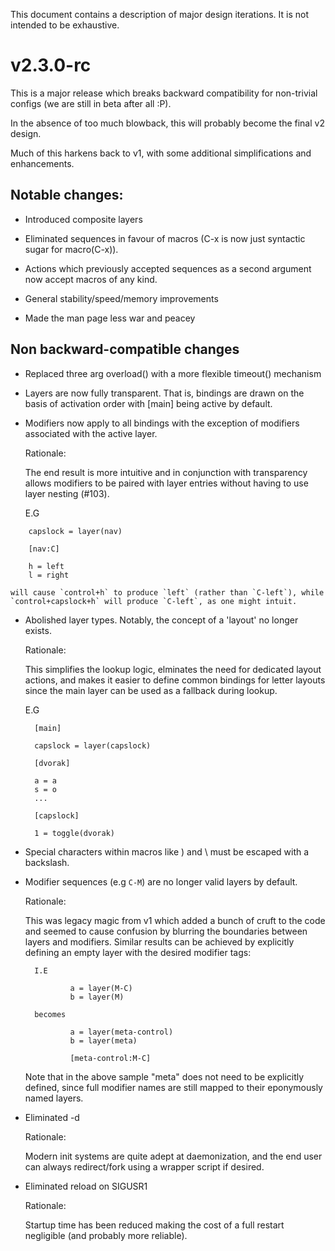 This document contains a description of major design iterations.
It is not intended to be exhaustive.

# v2.3.0-rc

This is a major release which breaks backward compatibility for
non-trivial configs (we are still in beta after all :P).

In the absence of too much blowback, this will probably become the final
v2 design.

Much of this harkens back to v1, with some additional simplifications
and enhancements.

## Notable changes:

  - Introduced composite layers

  - Eliminated sequences in favour of macros (C-x is now just syntactic
    sugar for macro(C-x)).

  - Actions which previously accepted sequences as a second argument
    now accept macros of any kind.

  - General stability/speed/memory improvements

  - Made the man page less war and peacey

## Non backward-compatible changes

  - Replaced three arg overload() with a more flexible timeout() mechanism

  - Layers are now fully transparent. That is, bindings are drawn on the basis
    of activation order with [main] being active by default.

  - Modifiers now apply to all bindings with the exception of modifiers
    associated with the active layer.

    Rationale:

    The end result is more intuitive and in conjunction with transparency
    allows modifiers to be paired with layer entries without having
    to use layer nesting (#103).

    E.G

```
	capslock = layer(nav)

	[nav:C]

	h = left
	l = right
```

    will cause `control+h` to produce `left` (rather than `C-left`), while
    `control+capslock+h` will produce `C-left`, as one might intuit.

  - Abolished layer types. Notably, the concept of a 'layout' no longer exists.

    Rationale:

    This simplifies the lookup logic, elminates the need for dedicated layout
    actions, and makes it easier to define common bindings for letter layouts
    since the main layer can be used as a fallback during lookup.

    E.G

          [main]

          capslock = layer(capslock)

          [dvorak]

          a = a
          s = o
          ...

          [capslock]

          1 = toggle(dvorak)

  - Special characters within macros like ) and \ must be escaped with a backslash.

  - Modifier sequences (e.g `C-M`) are no longer valid layers by default.

    Rationale:

    This was legacy magic from v1 which added a bunch of cruft to the code and
    seemed to cause confusion by blurring the boundaries between layers and
    modifiers. Similar results can be achieved by explicitly defining an
    empty layer with the desired modifier tags:

          I.E

                  a = layer(M-C)
                  b = layer(M)

          becomes

                  a = layer(meta-control)
                  b = layer(meta)

                  [meta-control:M-C]

    Note that in the above sample "meta" does not need to be
    explicitly defined, since full modifier names are still
    mapped to their eponymously named layers.

  - Eliminated -d

    Rationale:

    Modern init systems are quite adept at daemonization, and the end user
    can always redirect/fork using a wrapper script if desired.

  - Eliminated reload on SIGUSR1

    Rationale:

    Startup time has been reduced making the cost of a full
    restart negligible (and probably more reliable).
